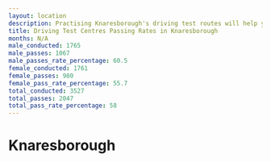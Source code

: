 ```yaml
---
layout: location
description: Practising Knaresborough's driving test routes will help you become more confident in your gear-changing abilities.
title: Driving Test Centres Passing Rates in Knaresborough
months: N/A
male_conducted: 1765
male_passes: 1067
male_passes_rate_percentage: 60.5
female_conducted: 1761
female_passes: 980
female_pass_rate_percentage: 55.7
total_conducted: 3527
total_passes: 2047
total_pass_rate_percentage: 58
---
```


# Knaresborough
